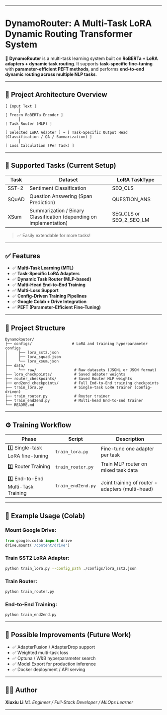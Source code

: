 
---

# DynamoRouter: A Multi-Task LoRA Dynamic Routing Transformer System

🚀 **DynamoRouter** is a multi-task learning system built on **RoBERTa + LoRA adapters + dynamic task routing**.
It supports **task-specific fine-tuning** with **parameter-efficient PEFT methods**, and performs **end-to-end dynamic routing across multiple NLP tasks**.

---

## 🧱 Project Architecture Overview

```
[ Input Text ]
      │
[ Frozen RoBERTa Encoder ]
      │
[ Task Router (MLP) ]
      │
[ Selected LoRA Adapter ] → [ Task-Specific Output Head (Classification / QA / Summarization) ]
      │
[ Loss Calculation (Per Task) ]
```

---

## 🎯 Supported Tasks (Current Setup)

| Task  | Dataset                                                             | LoRA TaskType               |
| ----- | ------------------------------------------------------------------- | --------------------------- |
| SST-2 | Sentiment Classification                                            | SEQ\_CLS                    |
| SQuAD | Question Answering (Span Prediction)                                | QUESTION\_ANS               |
| XSum  | Summarization / Binary Classification (depending on implementation) | SEQ\_CLS or SEQ\_2\_SEQ\_LM |

> ✅ Easily extendable for more tasks!

---

## ✅ Features

* ✅ **Multi-Task Learning (MTL)**
* ✅ **Task-Specific LoRA Adapters**
* ✅ **Dynamic Task Router (MLP-based)**
* ✅ **Multi-Head End-to-End Training**
* ✅ **Multi-Loss Support**
* ✅ **Config-Driven Training Pipelines**
* ✅ **Google Colab + Drive Integration**
* ✅ **PEFT (Parameter-Efficient Fine-Tuning)**

---

## 📂 Project Structure

```
DynamoRouter/
├── configs/                  # LoRA and training hyperparameter configs
│     ├── lora_sst2.json
│     ├── lora_squad.json
│     └── lora_xsum.json
├── data/
│     └── raw/                 # Raw datasets (JSONL or JSON format)
├── lora_checkpoints/          # Saved adapter weights
├── router_checkpoints/        # Saved Router MLP weights
├── end2end_checkpoints/       # Full End-to-End training checkpoints
├── train_lora.py              # Single-task LoRA trainer (config-driven)
├── train_router.py            # Router trainer
├── train_end2end.py           # Multi-head End-to-End trainer
└── README.md
```

---

## ⚙️ Training Workflow

| Phase                              | Script             | Description                                      |
| ---------------------------------- | ------------------ | ------------------------------------------------ |
| 1️⃣ Single-task LoRA fine-tuning   | `train_lora.py`    | Fine-tune one adapter per task                   |
| 2️⃣ Router Training                | `train_router.py`  | Train MLP router on mixed task data              |
| 3️⃣ End-to-End Multi-Task Training | `train_end2end.py` | Joint training of router + adapters (multi-head) |

---

## 📌 Example Usage (Colab)

### Mount Google Drive:

```python
from google.colab import drive
drive.mount('/content/drive')
```

### Train SST2 LoRA Adapter:

```bash
python train_lora.py --config_path ./configs/lora_sst2.json
```

### Train Router:

```bash
python train_router.py
```

### End-to-End Training:

```bash
python train_end2end.py
```

---

## 📝 Possible Improvements (Future Work)

* ✅ AdapterFusion / AdapterDrop support
* ✅ Weighted multi-task loss
* ✅ Optuna / W\&B hyperparameter search
* ✅ Model Export for production inference
* ✅ Docker deployment / API serving

---

## 🧑‍💻 Author

**Xiuxiu Li**
*ML Engineer / Full-Stack Developer / MLOps Learner*

---

